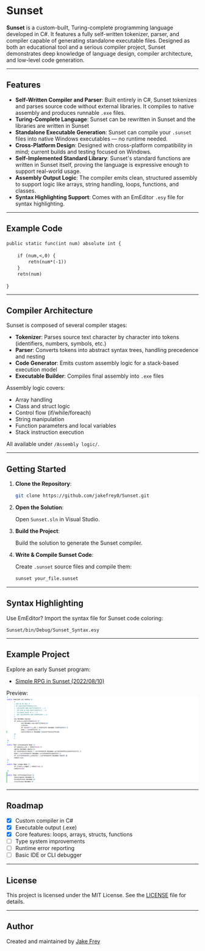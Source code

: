 # Sunset

**Sunset** is a custom-built, Turing-complete programming language developed in C#. It features a fully self-written tokenizer, parser, and compiler capable of generating standalone executable files. Designed as both an educational tool and a serious compiler project, Sunset demonstrates deep knowledge of language design, compiler architecture, and low-level code generation.

---

## Features

- **Self-Written Compiler and Parser**: Built entirely in C#, Sunset tokenizes and parses source code without external libraries. It compiles to native assembly and produces runnable `.exe` files.
- **Turing-Complete Language**: Sunset can be rewritten in Sunset and the libraries are written in Sunset
- **Standalone Executable Generation**: Sunset can compile your `.sunset` files into native Windows executables — no runtime needed.
- **Cross-Platform Design**: Designed with cross-platform compatibility in mind; current builds and testing focused on Windows.
- **Self-Implemented Standard Library**: Sunset's standard functions are written in Sunset itself, proving the language is expressive enough to support real-world usage.
- **Assembly Output Logic**: The compiler emits clean, structured assembly to support logic like arrays, string handling, loops, functions, and classes.
- **Syntax Highlighting Support**: Comes with an EmEditor `.esy` file for syntax highlighting.

---

## Example Code

```sunset
public static func(int num) absolute int {
	
	if (num,<,0) {
		retn(num*(-1))
	}
	retn(num)
	
}
```

---

## Compiler Architecture

Sunset is composed of several compiler stages:

- **Tokenizer**: Parses source text character by character into tokens (identifiers, numbers, symbols, etc.)
- **Parser**: Converts tokens into abstract syntax trees, handling precedence and nesting
- **Code Generator**: Emits custom assembly logic for a stack-based execution model
- **Executable Builder**: Compiles final assembly into `.exe` files

Assembly logic covers:

- Array handling
- Class and struct logic
- Control flow (if/while/foreach)
- String manipulation
- Function parameters and local variables
- Stack instruction execution

All available under `/Assembly logic/`.

---

## Getting Started

1. **Clone the Repository**:

   ```bash
   git clone https://github.com/jakefrey0/Sunset.git
   ```

2. **Open the Solution**:

   Open `Sunset.sln` in Visual Studio.

3. **Build the Project**:

   Build the solution to generate the Sunset compiler.

4. **Write & Compile Sunset Code**:

   Create `.sunset` source files and compile them:
   ```bash
   sunset your_file.sunset
   ```

---

## Syntax Highlighting

Use EmEditor? Import the syntax file for Sunset code coloring:

```
Sunset/bin/Debug/Sunset_Syntax.esy
```

---

## Example Project

Explore an early Sunset program:
- [Simple RPG in Sunset (2022/08/10)](https://github.com/cashsignsesh/Simple-RPG)

Preview:
![Syntax example](https://github.com/cashsignsesh/Sunset/blob/main/Sunset/bin/Debug/Capture.PNG)

---

## Roadmap

- [x] Custom compiler in C#  
- [x] Executable output (.exe)  
- [x] Core features: loops, arrays, structs, functions  
- [ ] Type system improvements  
- [ ] Runtime error reporting  
- [ ] Basic IDE or CLI debugger

---

## License

This project is licensed under the MIT License. See the [LICENSE](LICENSE) file for details.

---

## Author

Created and maintained by [Jake Frey](https://github.com/jakefrey0)
